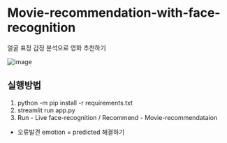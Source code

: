 # Movie-recommendation-with-face-recognition
얼굴 표정 감정 분석으로 영화 추천하기

![image](https://user-images.githubusercontent.com/74692845/132139333-ecc274f6-7d9d-474d-9f74-d51a614ebd20.png)

## 실행방법
1. python -m pip install -r requirements.txt
2. streamlit run app.py
3. Run - Live face-recognition / Recommend - Movie-recommendataion


- 오류발견
emotion = predicted 해결하기
